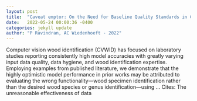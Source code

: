 ```yaml
---
layout: post
title:  "Caveat emptor: On the Need for Baseline Quality Standards in Computer Vision Wood Identification. Forests 2022, 13, 632"
date:   2022-05-24 00:00:36 -0400
categories: jekyll update
author: "P Ravindran, AC Wiedenhoeft - 2022"
---
```

Computer vision wood identification (CVWID) has focused on laboratory studies reporting consistently high model accuracies with greatly varying input data quality, data hygiene, and wood identification expertise. Employing examples from published literature, we demonstrate that the highly optimistic model performance in prior works may be attributed to evaluating the wrong functionality—wood specimen identification rather than the desired wood species or genus identification—using … Cites: ‪The unreasonable effectiveness of data‬